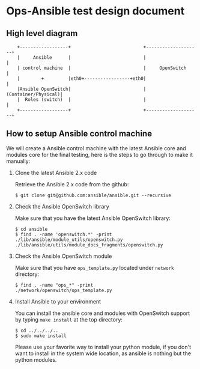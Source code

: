 # Ops-Ansible test design document

## High level diagram

```
    +------------------+                           +--------------------+
    |     Ansible      |                           |                    |
    | control machine  |                           |     OpenSwitch     |
    |        +         |eth0+-----------------+eth0|                    |
    |Ansible OpenSwitch|                           |(Container/Physical)|
    |  Roles (switch)  |                           |                    |
    +------------------+                           +--------------------+
```

## How to setup Ansible control machine

We will create a Ansible control machine with the latest Ansible core
and modules core for the final testing, here is the steps to go through
to make it manually:

1. Clone the latest Ansible 2.x code

   Retrieve the Ansible 2.x code from the github:

   ```
   $ git clone git@github.com:ansible/ansible.git --recursive
   ```

2. Check the Ansible OpenSwitch library

   Make sure that you have the latest Ansible OpenSwitch library:

   ```
   $ cd ansible
   $ find . -name 'openswitch.*' -print
   ./lib/ansible/module_utils/openswitch.py
   ./lib/ansible/utils/module_docs_fragments/openswitch.py
   ```

3. Check the Ansible OpenSwitch module

   Make sure that you have `ops_template.py` located under `network`
   directory:

   ```
   $ find . -name "ops_*" -print
   ./network/openswitch/ops_template.py
   ```

4. Install Ansible to your environment

   You can install the ansible core and modules with OpenSwitch support
   by typing `make install` at the top directory:

   ```
   $ cd ../../../..
   $ sudo make install
   ```

   Please use your favorite way to install your python module, if you
   don't want to install in the system wide location, as ansible is
   nothing but the python modules.

